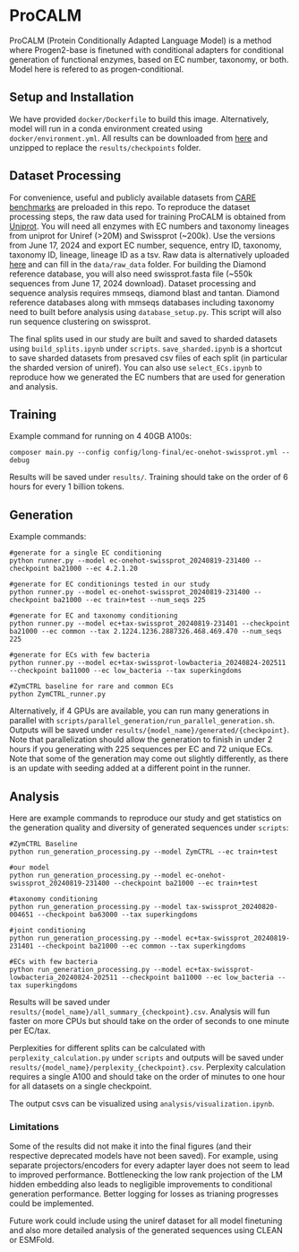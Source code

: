 # ProCALM
ProCALM (Protein Conditionally Adapted Language Model) is a method where Progen2-base is finetuned with conditional adapters for conditional generation of functional enzymes, based on EC number, taxonomy, or both. Model here is refered to as progen-conditional. 

## Setup and Installation
 We have provided `docker/Dockerfile` to build this image. Alternatively, model will run in a conda environment created using `docker/environment.yml`. All results can be downloaded from [here]() and unzipped to replace the `results/checkpoints` folder.

## Dataset Processing
For convenience, useful and publicly available datasets from [CARE benchmarks](https://github.com/jsunn-y/CARE/) are preloaded in this repo. To reproduce the dataset processing steps, the raw data used for training ProCALM is obtained from [Uniprot](https://www.uniprot.org). You will need all enzymes with EC numbers and taxonomy lineages from uniprot for Uniref (>20M) and Swissprot (~200k). Use the versions from June 17, 2024 and export EC number, sequence, entry ID, taxonomy, taxonomy ID, lineage, lineage ID as a tsv. Raw data is alternatively uploaded [here]() and can fill in the `data/raw_data` folder. For building the Diamond reference database, you will also need swissprot.fasta file (~550k sequences from June 17, 2024 download). Dataset processing and sequence analysis requires mmseqs, diamond blast and tantan. Diamond reference databases along with mmseqs databases including taxonomy need to built before analysis using `database_setup.py`. This script will also run sequence clustering on swissprot. 

The final splits used in our study are built and saved to sharded datasets using `build_splits.ipynb` under `scripts`. `save_sharded.ipynb` is a shortcut to save sharded datasets from presaved csv files of each split (in particular the sharded version of uniref). You can also use `select_ECs.ipynb` to reproduce how we generated the EC numbers that are used for generation and analysis. 

## Training
Example command for running on 4 40GB A100s:
```
composer main.py --config config/long-final/ec-onehot-swissprot.yml --debug
```
Results will be saved under `results/`. Training should take on the order of 6 hours for every 1 billion tokens.

## Generation
Example commands:
```
#generate for a single EC conditioning
python runner.py --model ec-onehot-swissprot_20240819-231400 --checkpoint ba21000 --ec 4.2.1.20

#generate for EC conditionings tested in our study
python runner.py --model ec-onehot-swissprot_20240819-231400 --checkpoint ba21000 --ec train+test --num_seqs 225

#generate for EC and taxonomy conditioning
python runner.py --model ec+tax-swissprot_20240819-231401 --checkpoint ba21000 --ec common --tax 2.1224.1236.2887326.468.469.470 --num_seqs 225

#generate for ECs with few bacteria
python runner.py --model ec+tax-swissprot-lowbacteria_20240824-202511 --checkpoint ba11000 --ec low_bacteria --tax superkingdoms

#ZymCTRL baseline for rare and common ECs
python ZymCTRL_runner.py
```
Alternatively, if 4 GPUs are available, you can run many generations in parallel with `scripts/parallel_generation/run_parallel_generation.sh`. Outputs will be saved under `results/{model_name}/generated/{checkpoint}`. Note that parallelization should allow the generation to finish in under 2 hours if you generating with 225 sequences per EC and 72 unique ECs. Note that some of the generation may come out slightly differently, as there is an update with seeding added at a different point in the runner.

## Analysis
Here are example commands to reproduce our study and get statistics on the generation quality and diversity of generated sequences under `scripts`:
```
#ZymCTRL Baseline
python run_generation_processing.py --model ZymCTRL --ec train+test

#our model
python run_generation_processing.py --model ec-onehot-swissprot_20240819-231400 --checkpoint ba21000 --ec train+test

#taxonomy conditioning
python run_generation_processing.py --model tax-swissprot_20240820-004651 --checkpoint ba63000 --tax superkingdoms

#joint conditioning
python run_generation_processing.py --model ec+tax-swissprot_20240819-231401 --checkpoint ba21000 --ec common --tax superkingdoms

#ECs with few bacteria
python run_generation_processing.py --model ec+tax-swissprot-lowbacteria_20240824-202511 --checkpoint ba11000 --ec low_bacteria --tax superkingdoms
```
Results will be saved under `results/{model_name}/all_summary_{checkpoint}.csv`. Analysis will fun faster on more CPUs but should take on the order of seconds to one minute per EC/tax.

Perplexities for different splits can be calculated with `perplexity_calculation.py` under `scripts` and outputs will be saved under `results/{model_name}/perplexity_{checkpoint}.csv`. Perplexity calculation requires a single A100 and should take on the order of minutes to one hour for all datasets on a single checkpoint.

The output csvs can be visualized using `analysis/visualization.ipynb`.

### Limitations
Some of the results did not make it into the final figures (and their respective deprecated models have not been saved). For example, using separate projectors/encoders for every adapter layer does not seem to lead to improved performance. Bottlenecking the low rank projection of the LM hidden embedding also leads to negligible improvements to conditional generation performance. Better logging for losses as trianing progresses could be implemented.

Future work could include using the uniref dataset for all model finetuning and also more detailed analysis of the generated sequences using CLEAN or ESMFold.

